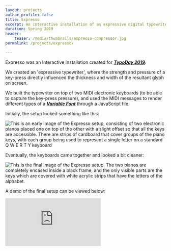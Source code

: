 ```yaml
---
layout: projects
author_profile: false
title: Expresso
excerpt: An interactive installation of an expressive digital typewriter.
duration: Spring 2019
header:
    teaser: /media/thumbnails/expresso-compressor.jpg
permalink: /projects/expresso/

---
```


Expresso was an Interactive Installation created for ***[TypoDay 2019](http://www.typoday.in/2019/index.html)***.

We created an 'expressive typewriter', where the strength and pressure of a key-press directly influenced the thickness and width of the resultant glyph on screen.

We built the typewriter on top of two MIDI electronic keyboards (to be able to capture the key-press pressure), and used the MIDI messages to render different types of a **[*Variable Font*](https://developer.microsoft.com/en-us/microsoft-edge/testdrive/demos/variable-fonts/)** through a JavaScript file.

Initially, the setup looked something like this:

![This is an early image of the Expresso setup, consisting of two electronic pianos placed one on top of the other with a slight offset so that all the keys are accessible. There are strips of cardboard that cover groups of the piano keys, with each group being used to represent a single letter on a standard Q W E R T Y keyboard](\media\expresso\Expresso1.jpg)


Eventually, the keyboards came together and looked a bit cleaner:

![This is the final image of the Expresso setup. The two pianos are completely encased inside a black frame, and the only visible parts are the keys which are covered with white acrylic strips that have the letters of the alphabet.](\media\expresso\Expresso2.jpg)


A demo of the final setup can be viewed below:


<iframe class = "video" src="https://www.youtube.com/embed/GtJbb7XHSJU" frameborder="0" allow="accelerometer; autoplay; encrypted-media; gyroscope; picture-in-picture" allowfullscreen></iframe>

